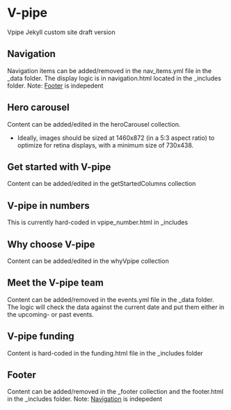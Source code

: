 # V-pipe
Vpipe Jekyll custom site draft version

## Navigation
Navigation items can be added/removed in the nav_items.yml file in the _data folder. The display logic is in navigation.html located in the _includes folder.
Note: [Footer](#footer) is indepedent

## Hero carousel
Content can be added/edited in the heroCarousel collection. 
* Ideally, images should be sized at 1460x872 (in a 5:3 aspect ratio) to optimize for retina displays, with a minimum size of 730x438.

## Get started with V-pipe
Content can be added/edited in the getStartedColumns collection

## V-pipe in numbers
This is currently hard-coded in vpipe_number.html in _includes

## Why choose V-pipe
Content can be added/edited in the whyVpipe collection

## Meet the V-pipe team
Content can be added/removed in the events.yml file in the _data folder. The logic will check the data against the current date and put them either in the upcoming- or past events.

## V-pipe funding
Content is hard-coded in the funding.html file in the _includes folder

## Footer
Content can be added/removed in the _footer collection and the footer.html in the _includes folder.
Note: [Navigation](#navigation) is indepedent
